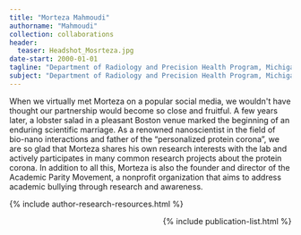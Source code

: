 ```yaml
---
title: "Morteza Mahmoudi"
authorname: "Mahmoudi"
collection: collaborations
header:
  teaser: Headshot_Mosrteza.jpg
date-start: 2000-01-01
tagline: "Department of Radiology and Precision Health Program, Michigan State University"
subject: "Department of Radiology and Precision Health Program, Michigan State University, East Lansing, USA"
---
```


When we virtually met Morteza on a popular social media, we wouldn't have thought our partnership would become so close and fruitful. A few years later, a lobster salad in a pleasant Boston venue marked the beginning of an enduring scientific marriage. As a renowned nanoscientist in the field of bio-nano interactions and father of the “personalized protein corona”, we are so glad that Morteza shares his own research interests with the lab and actively participates in many common research projects about the protein corona. In addition to all this, Morteza is also the founder and director of the Academic Parity Movement, a nonprofit organization that aims to address academic bullying through research and awareness.

{% include author-research-resources.html %}

<div style="text-align: right"> 

{% include publication-list.html %}
